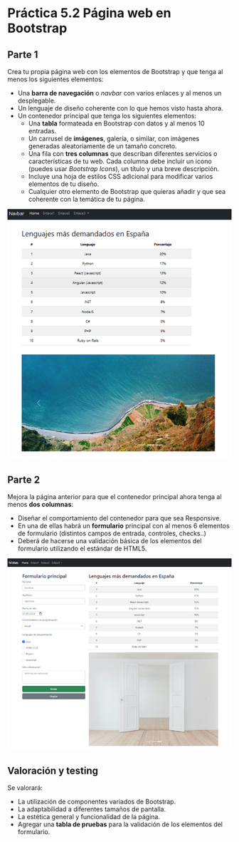 # Práctica 5.2 Página web en Bootstrap

## Parte 1

Crea tu propia página web con los elementos de Bootstrap y que tenga al menos los siguientes elementos:
-   Una **barra de navegación** o *navbar* con varios enlaces y al menos un desplegable.
-   Un lenguaje de diseño coherente con lo que hemos visto hasta ahora.
-   Un contenedor principal que tenga los siguientes elementos:
    - Una **tabla** formateada en Bootstrap con datos y al menos 10 entradas.
    - Un carrusel de **imágenes**, galería, o similar, con imágenes generadas aleatoriamente de un tamaño concreto.
    - Una fila con **tres columnas** que describan diferentes servicios o características de tu web. Cada columna debe incluir un icono (puedes usar *Bootstrap Icons*), un título y una breve descripción.
    - Incluye una hoja de estilos CSS adicional para modificar varios elementos de tu diseño.
    - Cualquier otro elemento de Bootstrap que quieras añadir y que sea coherente con la temática de tu página.

![](media/EjercicioBootstrap1.png)

## Parte 2

Mejora la página anterior para que el contenedor principal ahora tenga al menos **dos columnas**:
- Diseñar el comportamiento del contenedor para que sea Responsive.
- En una de ellas habrá un **formulario** principal con al menos 6 elementos de formulario (distintos campos de entrada, controles, checks..)
- Deberá de hacerse una validación básica de los elementos del formulario utilizando el estándar de HTML5.

![](media/EjercicioBootstrap2.png)


## Valoración y testing

Se valorará:
- La utilización de componentes variados de Bootstrap.
- La adaptabilidad a diferentes tamaños de pantalla.
- La estética general y funcionalidad de la página.
- Agregar una **tabla de pruebas** para la validación de los elementos del formulario.
